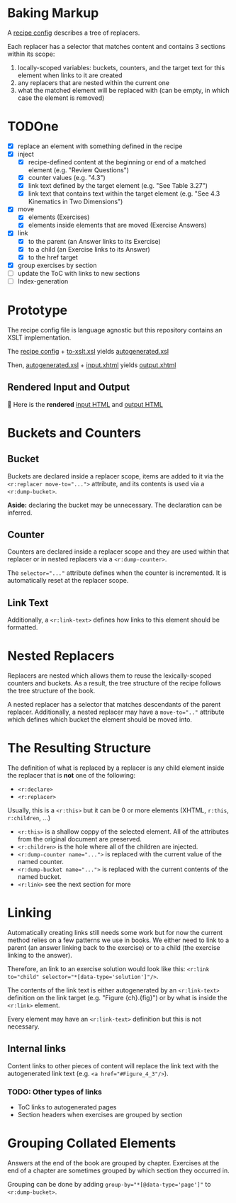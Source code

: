# Baking Markup

A [recipe config](./recipe.xml) describes a tree of replacers.

Each replacer has a selector that matches content and contains 3 sections within its scope:

1. locally-scoped variables: buckets, counters, and the target text for this element when links to it are created
1. any replacers that are nested within the current one
1. what the matched element will be replaced with (can be empty, in which case the element is removed)


# TODOne

- [x] replace an element with something defined in the recipe
- [x] inject
    - [x] recipe-defined content at the beginning or end of a matched element (e.g. "Review Questions")
    - [x] counter values (e.g. "4.3")
    - [x] link text defined by the target element (e.g. "See Table 3.27")
    - [x] link text that contains text within the target element (e.g. "See 4.3 Kinematics in Two Dimensions")
- [x] move
    - [x] elements (Exercises)
    - [x] elements inside elements that are moved (Exercise Answers)
- [x] link
    - [x] to the parent (an Answer links to its Exercise)
    - [x] to a child (an Exercise links to its Answer)
    - [x] to the href target
- [x] group exercises by section
- [ ] update the ToC with links to new sections
- [ ] Index-generation

# Prototype

The recipe config file is language agnostic but this repository contains an XSLT implementation.

The [recipe config](./recipe.xml) + [to-xslt.xsl](./to-xslt.xsl) yields [autogenerated.xsl](./autogenerated.xsl)

Then, [autogenerated.xsl](./autogenerated.xsl) + [input.xhtml](./input.xhtml) yields [output.xhtml](./output.xhtml)


## Rendered Input and Output

:memo: Here is the **rendered** [input HTML](https://philschatz.github.io/kitchen/output.xhtml) and [output HTML](https://philschatz.github.io/kitchen/output.xhtml)


# Buckets and Counters

## Bucket

Buckets are declared inside a replacer scope,
items are added to it via the `<r:replacer move-to="...">` attribute,
and its contents is used via a `<r:dump-bucket>`.

**Aside:** declaring the bucket may be unnecessary. The declaration can be inferred.


## Counter

Counters are declared inside a replacer scope and they are
used within that replacer or in nested replacers via a `<r:dump-counter>`.

The `selector="..."` attribute defines when the counter is incremented.
It is automatically reset at the replacer scope.


## Link Text

Additionally, a `<r:link-text>` defines how links to this element should be formatted. 


# Nested Replacers

Replacers are nested which allows them to reuse the lexically-scoped counters and buckets.
As a result, the tree structure of the recipe follows the tree structure of the book.

A nested replacer has a selector that matches descendants of the parent replacer.
Additionally, a nested replacer may have a `move-to=".."` attribute which
defines which bucket the element should be moved into.



# The Resulting Structure

The definition of what is replaced by a replacer is any child 
element inside the replacer that is **not** one of the following:

- `<r:declare>`
- `<r:replacer>`


Usually, this is a `<r:this>` but it can be 0 or more elements (XHTML, `r:this`, `r:children`, ...)

- `<r:this>` is a shallow coppy of the selected element. All of the attributes from the original document are preserved.
- `<r:children>` is the hole where all of the children are injected.
- `<r:dump-counter name="...">` is replaced with the current value of the named counter.
- `<r:dump-bucket name="...">` is replaced with the current contents of the named bucket.
- `<r:link>` see the next section for more


# Linking

Automatically creating links still needs some work but for now the current method relies on a few patterns we use in books. We either need to link to a parent (an answer linking back to the exercise) or to a child (the exercise linking to the answer).

Therefore, an link to an exercise solution would look like this: `<r:link to="child" selector="*[data-type='solution']"/>`.

The contents of the link text is either autogenerated by an `<r:link-text>` definition on the link target (e.g. "Figure {ch}.{fig}")
or by what is inside the `<r:link>` element.

Every element may have an `<r:link-text>` definition but this is not necessary.

## Internal links

Content links to other pieces of content will replace the link text with the autogenerated link text (e.g. `<a href="#Figure_4_3"/>`).

### TODO: Other types of links

- ToC links to autogenerated pages
- Section headers when exercises are grouped by section

# Grouping Collated Elements

Answers at the end of the book are grouped by chapter. Exercises at the end of a chapter are sometimes grouped by which section they occurred in.

Grouping can be done by adding `group-by="*[@data-type='page']"` to `<r:dump-bucket>`.
